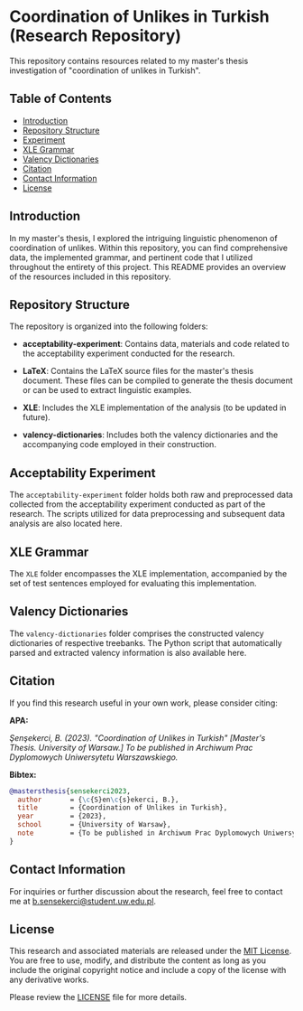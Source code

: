 # Coordination of Unlikes in Turkish (Research Repository)

This repository contains resources related to my master's thesis investigation of "coordination of unlikes in Turkish". 

## Table of Contents

- [Introduction](#introduction)
- [Repository Structure](#repository-structure)
- [Experiment](#experiment)
- [XLE Grammar](#xle-grammar)
- [Valency Dictionaries](#valency-dictionaries)
- [Citation](#citation)
- [Contact Information](#contact-information)
- [License](#license)

## Introduction

In my master's thesis, I explored the intriguing linguistic phenomenon of coordination of unlikes. Within this repository, you can find comprehensive data, the implemented grammar, and pertinent code that I utilized throughout the entirety of this project. This README provides an overview of the resources included in this repository.

## Repository Structure

The repository is organized into the following folders:

- **acceptability-experiment**: Contains data, materials and code related to the acceptability experiment conducted for the research.

- **LaTeX**: Contains the LaTeX source files for the master's thesis document. These files can be compiled to generate the thesis document or can be used to extract linguistic examples.

- **XLE**: Includes the XLE implementation of the analysis (to be updated in future).

- **valency-dictionaries**: Includes both the valency dictionaries and the accompanying code employed in their construction.

## Acceptability Experiment

The `acceptability-experiment` folder holds both raw and preprocessed data collected from the acceptability experiment conducted as part of the research. The scripts utilized for data preprocessing and subsequent data analysis are also located here.

## XLE Grammar

The `XLE` folder encompasses the XLE implementation, accompanied by the set of test sentences employed for evaluating this implementation.

## Valency Dictionaries

The `valency-dictionaries` folder comprises the constructed valency dictionaries of respective treebanks. The Python script that automatically parsed and extracted valency information is also available here.

## Citation

If you find this research useful in your own work, please consider citing:

**APA:**

*Şenşekerci, B. (2023). "Coordination of Unlikes in Turkish" [Master's Thesis. University of Warsaw.] To be published in Archiwum Prac Dyplomowych Uniwersytetu Warszawskiego.*

**Bibtex:**
```bibtex
@mastersthesis{sensekerci2023,
  author       = {\c{S}en\c{s}ekerci, B.},
  title        = {Coordination of Unlikes in Turkish},
  year         = {2023},
  school       = {University of Warsaw},
  note         = {To be published in Archiwum Prac Dyplomowych Uniwersytetu Warszawskiego}
}
```

## Contact Information

For inquiries or further discussion about the research, feel free to contact me at [b.sensekerci@student.uw.edu.pl](mailto:b.sensekerci@student.uw.edu.pl).

## License

This research and associated materials are released under the [MIT License](https://choosealicense.com/licenses/mit/). You are free to use, modify, and distribute the content as long as you include the original copyright notice and include a copy of the license with any derivative works.

Please review the [LICENSE](LICENSE.txt) file for more details.
